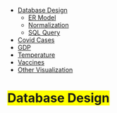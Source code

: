 <link rel="stylesheet" href="style.css">
<nav>
    <ul>
        <li><a href="../docs/index.md">Database Design</a>
            <ul>
                <li><a href="../ER/index.md">ER Model</a></li>
                <li><a href="../Norm/index.md">Normalization</a></li>
                <li><a href="../Query/index.md">SQL Query</a></li>
            </ul>
        </li>
        <li><a href="../Cases/index.md">Covid Cases</a></li>
        <li><a href="../GDP/index.md">GDP</a></li>
        <li><a href="../Temp/index.md">Temperature</a></li>
        <li><a href="../Vac/index.md">Vaccines</a></li>
        <li><a href="../Visual/index.md">Other Visualization</a></li>
    </ul>
</nav>



# <span style="background-color: yellow;">Database Design</span>
